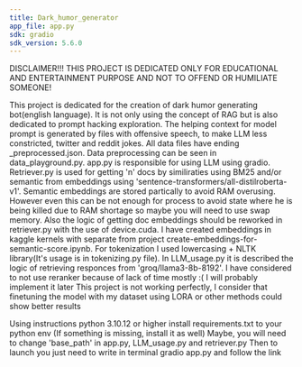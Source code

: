 ```yaml
---
title: Dark_humor_generator
app_file: app.py
sdk: gradio
sdk_version: 5.6.0
---
```

DISCLAIMER!!! THIS PROJECT IS DEDICATED ONLY FOR EDUCATIONAL AND ENTERTAINMENT PURPOSE AND NOT TO OFFEND OR HUMILIATE SOMEONE!

This project is dedicated for the creation of dark humor generating bot(english language). It is not only using the concept of RAG but 
is also dedicated to prompt hacking exploration. The helping context for model prompt is generated by files with offensive speech, to make LLM less constricted, twitter and reddit jokes. All data files have ending _preprocessed.json. 
Data preprocessing can be seen in data_playground.py. 
app.py is responsible for using LLM using gradio.
Retriever.py is used for getting 'n' docs by similiraties using BM25 and/or semantic from embeddings using 'sentence-transformers/all-distilroberta-v1'. 
Semantic embeddings are stored partically to avoid RAM overusing. However even this can be not enough for process to avoid state where he is being killed due to RAM shortage so maybe you will need to use swap memory. Also the logic of getting doc embeddings should be reworked in retriever.py with the use of device.cuda. I have created embeddings in kaggle kernels with separate from project create-embeddings-for-semantic-score.ipynb. 
For tokenization I used lowercasing + NLTK library(It's usage is in tokenizing.py file). 
In LLM_usage.py it is described the logic of retrieving responces from 'groq/llama3-8b-8192'. 
I have considered to not use reranker because of lack of time mostly :( I will probably implement it later 
This project is not working perfectly, I consider that finetuning the model with my dataset using LORA or other methods could show
better results

Using instructions
python 3.10.12 or higher
install requirements.txt to your python env (If something is missing, install it as well)
Maybe, you will need to change 'base_path' in app.py, LLM_usage.py and retriever.py
Then to launch you just need to write in terminal gradio app.py and follow the link